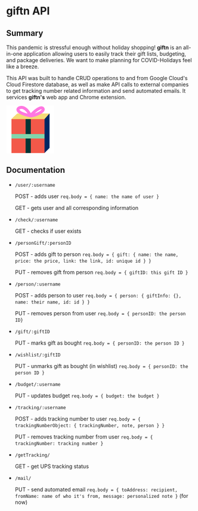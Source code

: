 # giftn API
## Summary
This pandemic is stressful enough without holiday shopping! **giftn** is an all-in-one application allowing users to easily track their gift lists, budgeting, and package deliveries.
We want to make planning for COVID-Holidays feel like a breeze.

This API was built to handle CRUD operations to and from Google Cloud's Cloud Firestore database, as well as make API calls to external companies to get tracking number related information and send automated emails.
It services **giftn's** web app and Chrome extension.

![giftn Logo](/images/logo.png)

## Documentation
* `/user/:username`
  
  POST - adds user `req.body = { name: the name of user }`
  
  GET - gets user and all corresponding information

* `/check/:username`

  GET - checks if user exists

* `/personGift/:personID`

  POST - adds gift to person `req.body = { gift: { name: the name, price: the price, link: the link, id: unique id } }`
  
  PUT - removes gift from person `req.body = { giftID: this gift ID }`

* `/person/:username`  

  POST - adds person to user `req.body = { person: { giftInfo: {}, name: their name, id: id } }`
  
  PUT - removes person from user `req.body = { personID: the person ID}`

* `/gift/:giftID`

  PUT - marks gift as bought `req.body = { personID: the person ID }`

* `/wishlist/:giftID`
  
  PUT - unmarks gift as bought (in wishlist) `req.body = { personID: the person ID }`

* `/budget/:username`
  
  PUT - updates budget `req.body = { budget: the budget }`

* `/tracking/:username`

  POST - adds tracking number to user `req.body = { trackingNumberObject: { trackingNumber, note, person } }`
  
  PUT - removes tracking number from user `req.body = { trackingNumber: tracking number }`

* `/getTracking/`
  
  GET - get UPS tracking status

* `/mail/`

  PUT - send automated email `req.body = { toAddress: recipient, fromName: name of who it's from, message: personalized note }` (for now)
